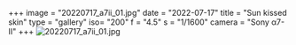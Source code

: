+++
image = "20220717_a7ii_01.jpg"
date = "2022-07-17"
title = "Sun kissed skin"
type = "gallery"
iso= "200"
f = "4.5"
s = "1/1600"
camera = "Sony α7-II"
+++
![20220717_a7ii_01.jpg](/images/20220717_a7ii_01.jpg)

